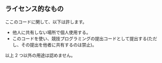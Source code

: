 ## ライセンス的なもの
ここのコードに関して、以下は許します。  
- 他人に共有しない場所で個人使用する。  
- このコードを使い、競技プログラミングの提出コードとして提出する(ただし、その提出を他者に共有するのは禁止)。  

以上 2 つ以外の用途は認めません。
